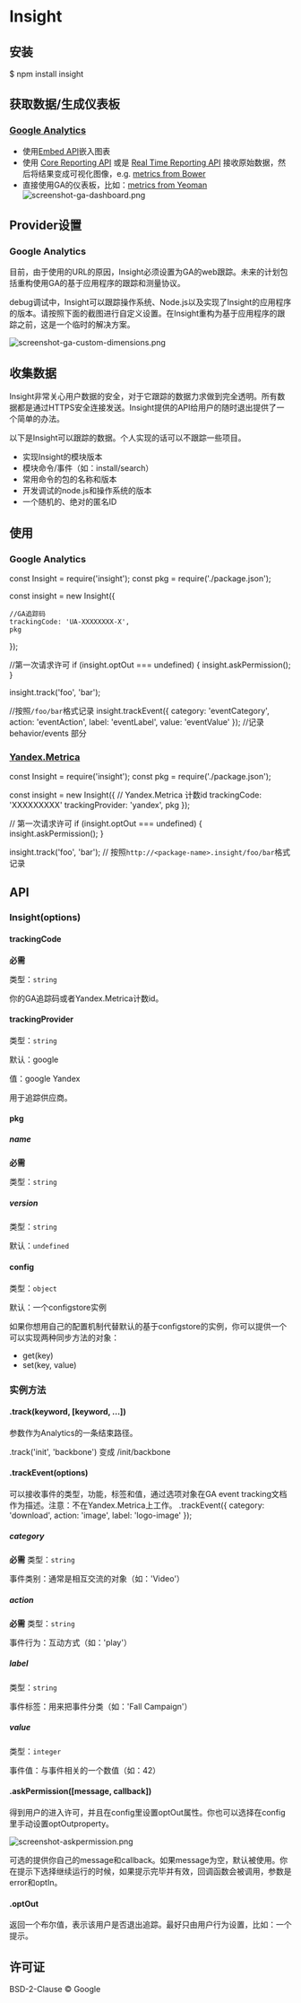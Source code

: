 # Insight
## 安装
  $ npm install insight
## 获取数据/生成仪表板
### [Google Analytics](https://baike.baidu.com/item/google%20analytics/74509?fr=aladdin)
* 使用[Embed API](https://developers.google.com/analytics/devguides/reporting/embed/v1/)嵌入图表
* 使用 [Core Reporting API](https://developers.google.com/analytics/devguides/reporting/core/v3/) 或是 [Real Time Reporting API](https://developers.google.com/analytics/devguides/reporting/realtime/v3/) 接收原始数据，然后将结果变成可视化图像，e.g. [metrics from Bower](https://bower.io/stats/)
* 直接使用GA的仪表板，比如：[metrics from Yeoman](http://yeoman.io/)
![screenshot-ga-dashboard.png](https://github.com/yeoman/insight/blob/master/screenshot-ga-dashboard.png)
## Provider设置
### Google Analytics
目前，由于使用的URL的原因，Insight必须设置为GA的web跟踪。未来的计划包括重构使用GA的基于应用程序的跟踪和测量协议。

debug调试中，Insight可以跟踪操作系统、Node.js以及实现了Insight的应用程序的版本。请按照下面的截图进行自定义设置。在Insight重构为基于应用程序的跟踪之前，这是一个临时的解决方案。

![screenshot-ga-custom-dimensions.png](https://github.com/yeoman/insight/blob/master/screenshot-ga-custom-dimensions.png)
## 收集数据
Insight非常关心用户数据的安全，对于它跟踪的数据力求做到完全透明。所有数据都是通过HTTPS安全连接发送。Insight提供的API给用户的随时退出提供了一个简单的办法。

以下是Insight可以跟踪的数据。个人实现的话可以不跟踪一些项目。
* 实现Insight的模块版本
* 模块命令/事件（如：install/search）
* 常用命令的包的名称和版本
* 开发调试的node.js和操作系统的版本
* 一个随机的、绝对的匿名ID
## 使用
### Google Analytics
  const Insight = require('insight');
  const pkg = require('./package.json');
  
  const insight = new Insight({
  
	//GA追踪码
	trackingCode: 'UA-XXXXXXXX-X',
	pkg
  });
  
  //第一次请求许可
  if (insight.optOut === undefined) {
	  insight.askPermission();
  }

  insight.track('foo', 'bar');
  
  //按照`/foo/bar`格式记录
  insight.trackEvent({
	  category: 'eventCategory',
	  action: 'eventAction',
	  label: 'eventLabel',
	  value: 'eventValue'
  });
  //记录behavior/events 部分
### [Yandex.Metrica](https://metrica.yandex.com/about?)
  const Insight = require('insight');
  const pkg = require('./package.json');
  
  const insight = new Insight({
	  // Yandex.Metrica 计数id
	  trackingCode: 'XXXXXXXXX'
	  trackingProvider: 'yandex',
	  pkg
  });
  
  // 第一次请求许可
  if (insight.optOut === undefined) {
	  insight.askPermission();
  }
  
  insight.track('foo', 'bar');
  // 按照`http://<package-name>.insight/foo/bar`格式记录
## API
### Insight(options)
#### trackingCode
**必需**

类型：`string`

你的GA追踪码或者Yandex.Metrica计数id。
#### trackingProvider
类型：`string`

默认：google

值：google Yandex

用于追踪供应商。

#### pkg
##### name
**必需**

类型：`string`
##### version
类型：`string`

默认：`undefined`
#### config
类型：`object`

默认：一个configstore实例

如果你想用自己的配置机制代替默认的基于configstore的实例，你可以提供一个可以实现两种同步方法的对象：
* get(key)
* set(key, value)
### 实例方法
#### .track(keyword, [keyword, ...])
参数作为Analytics的一条结束路径。

.track('init', 'backbone') 变成 /init/backbone
#### .trackEvent(options)
可以接收事件的类型，功能，标签和值，通过选项对象在GA event tracking文档作为描述。注意：不在Yandex.Metrica上工作。
  .trackEvent({
	  category: 'download',
	  action: 'image',
	  label: 'logo-image'
  });
##### category
**必需**
类型：`string`

事件类别：通常是相互交流的对象（如：'Video'）
##### action
**必需**
类型：`string`

事件行为：互动方式（如：'play'）
##### label
类型：`string`

事件标签：用来把事件分类（如：'Fall Campaign'）
##### value
类型：`integer`

事件值：与事件相关的一个数值（如：42）
#### .askPermission([message, callback])
得到用户的进入许可，并且在config里设置optOut属性。你也可以选择在config里手动设置optOutproperty。

![screenshot-askpermission.png](https://github.com/yeoman/insight/blob/master/screenshot-askpermission.png)

可选的提供你自己的message和callback。如果message为空，默认被使用。你在提示下选择继续运行的时候，如果提示完毕并有效，回调函数会被调用，参数是error和optIn。
#### .optOut
返回一个布尔值，表示该用户是否退出追踪。最好只由用户行为设置，比如：一个提示。
## 许可证
BSD-2-Clause © Google








